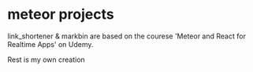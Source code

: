 # meteor projects

link_shortener & markbin are based on the courese 'Meteor and React for Realtime Apps' on Udemy. 

Rest is my own creation
